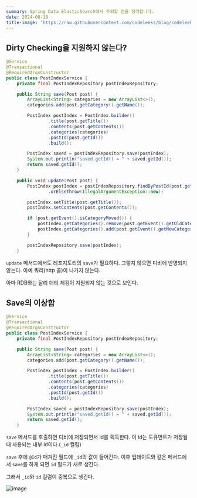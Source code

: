 ```yaml
---
summary: Spring Data ElasticSearch에서 주의할 점을 정리합니다.
date: 2024-08-18
title-image: 'https://raw.githubusercontent.com/codeleeks/blog/codeleeks-images/database/elasticsearch/JPA%EC%99%80%20ElasticSearch/title.png'
---
```


## Dirty Checking을 지원하지 않는다?

```java
@Service
@Transactional
@RequiredArgsConstructor
public class PostIndexService {
    private final PostIndexRepository postIndexRepository;

    public String save(Post post) {
        ArrayList<String> categories = new ArrayList<>();
        categories.add(post.getCategory().getName());

        PostIndex postIndex = PostIndex.builder()
                .title(post.getTitle())
                .contents(post.getContents())
                .categories(categories)
                .postId(post.getId())
                .build();

        PostIndex saved = postIndexRepository.save(postIndex);
        System.out.println("saved.getId() = " + saved.getId());
        return saved.getId();
    }

    public void update(Post post) {
        PostIndex postIndex = postIndexRepository.findByPostId(post.getId())
                .orElseThrow(IllegalArgumentException::new);

        postIndex.setTitle(post.getTitle());
        postIndex.setContents(post.getContents());

        if (post.getEvent().isCategoryMoved()) {
            postIndex.getCategories().remove(post.getEvent().getOldCategory());
            postIndex.getCategories().add(post.getEvent().getNewCategory());
        }

        postIndexRepository.save(postIndex);
    }
```

`update` 메서드에서도 레포지토리의 `save`가 필요하다.
그렇지 않으면 디비에 반영되지 않는다.
아예 쿼리(http 콜)이 나가지 않는다.

아마 RDB와는 달리 더티 체킹이 지원되지 않는 것으로 보인다.

## Save의 이상함

```java
@Service
@Transactional
@RequiredArgsConstructor
public class PostIndexService {
    private final PostIndexRepository postIndexRepository;

    public String save(Post post) {
        ArrayList<String> categories = new ArrayList<>();
        categories.add(post.getCategory().getName());

        PostIndex postIndex = PostIndex.builder()
                .title(post.getTitle())
                .contents(post.getContents())
                .categories(categories)
                .postId(post.getId())
                .build();

        PostIndex saved = postIndexRepository.save(postIndex);
        System.out.println("saved.getId() = " + saved.getId());
        return saved.getId();
    }
```

`save` 메서드를 호출하면 디비에 저장되면서 id를 획득한다.
이 id는 도큐먼트가 저장될 때 사용되는 내부 id이다.(`_id` 컬럼)

`save` 후에 `@Id`가 매겨진 필드에 `_id`의 값이 들어간다.
이후 업데이트와 같은 메서드에서 `save`를 하게 되면 `id` 필드가 새로 생긴다.

그래서 `_id`와 `id` 컬럼이 중복으로 생긴다.

![image](https://github.com/user-attachments/assets/096dce19-9aa6-41ba-b481-7f0735af23c0)
